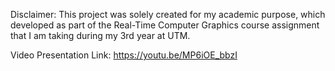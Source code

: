 Disclaimer: This project was solely created for my academic purpose, which developed as part of the Real-Time Computer Graphics course assignment that I am taking during my 3rd year at UTM. 

Video Presentation Link: https://youtu.be/MP6iOE_bbzI
